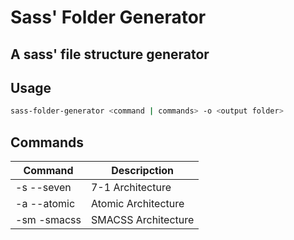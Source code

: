 # Sass' Folder Generator
## A sass' file structure generator

## Usage
```bash
sass-folder-generator <command | commands> -o <output folder> 
```

## Commands
| Command | Descripction |
| -------------- | --------------------------------- |
| -s --seven | 7-1 Architecture |
| -a --atomic | Atomic Architecture |
| -sm -smacss | SMACSS Architecture |
